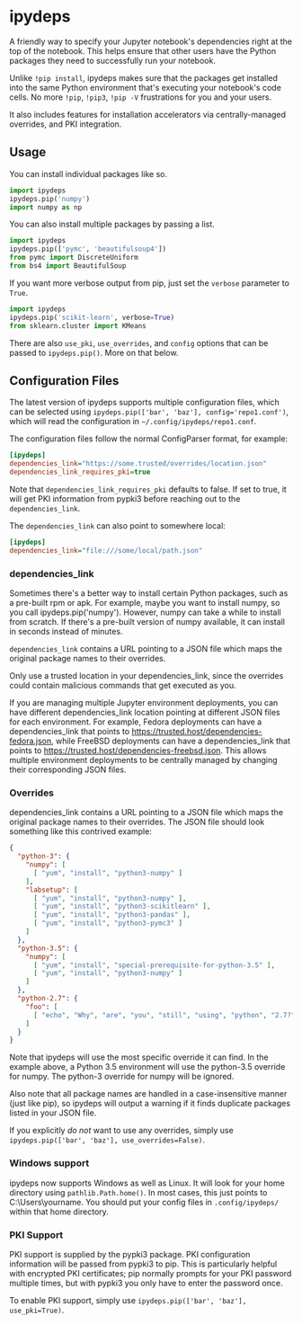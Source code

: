 # ipydeps

A friendly way to specify your Jupyter notebook's dependencies right at the top of the notebook.
This helps ensure that other users have the Python packages they need to successfully run your notebook.

Unlike `!pip install`, ipydeps makes sure that the packages get installed into the same Python environment that's executing your notebook's code cells.
No more `!pip`, `!pip3`, `!pip -V` frustrations for you and your users.

It also includes features for installation accelerators via centrally-managed overrides, and PKI integration.

## Usage

You can install individual packages like so.

```python
import ipydeps
ipydeps.pip('numpy')
import numpy as np
```

You can also install multiple packages by passing a list.

```python
import ipydeps
ipydeps.pip(['pymc', 'beautifulsoup4'])
from pymc import DiscreteUniform
from bs4 import BeautifulSoup
```

If you want more verbose output from pip, just set the `verbose` parameter to `True`.

```python
import ipydeps
ipydeps.pip('scikit-learn', verbose=True)
from sklearn.cluster import KMeans
```

There are also `use_pki`, `use_overrides`, and `config` options that can be passed to `ipydeps.pip()`.  More on that below.

## Configuration Files

The latest version of ipydeps supports multiple configuration files, which can be selected using `ipydeps.pip(['bar', 'baz'], config='repo1.conf')`, which will read the configuration in `~/.config/ipydeps/repo1.conf`.

The configuration files follow the normal ConfigParser format, for example:

```ini
[ipydeps]
dependencies_link="https://some.trusted/overrides/location.json"
dependencies_link_requires_pki=true
```

Note that `dependencies_link_requires_pki` defaults to false.  If set to true, it will get PKI information from pypki3 before reaching out to the `dependencies_link`.

The `dependencies_link` can also point to somewhere local:

```ini
[ipydeps]
dependencies_link="file:///some/local/path.json"
```

### dependencies_link

Sometimes there's a better way to install certain Python packages, such as a pre-built rpm or apk.  For example, maybe you want to install numpy, so you call ipydeps.pip('numpy').  However, numpy can take a while to install from scratch.  If there's a pre-built version of numpy available, it can install in seconds instead of minutes.  

`dependencies_link` contains a URL pointing to a JSON file which maps the original package names to their overrides.

Only use a trusted location in your dependencies_link, since the overrides could contain malicious commands that get executed as you.

If you are managing multiple Jupyter environment deployments, you can have different dependencies_link location pointing at different JSON files for each environment.
For example, Fedora deployments can have a dependencies_link that points to https://trusted.host/dependencies-fedora.json, while FreeBSD deployments can have a dependencies_link that points to https://trusted.host/dependencies-freebsd.json.
This allows multiple environment deployments to be centrally managed by changing their corresponding JSON files.

### Overrides

dependencies_link contains a URL pointing to a JSON file which maps the original package names to their overrides.
The JSON file should look something like this contrived example:

```json
{
  "python-3": {
    "numpy": [
      [ "yum", "install", "python3-numpy" ]
    ],
    "labsetup": [
      [ "yum", "install", "python3-numpy" ],
      [ "yum", "install", "python3-scikitlearn" ],
      [ "yum", "install", "python3-pandas" ],
      [ "yum", "install", "python3-pymc3" ]
    ]
  },
  "python-3.5": {
    "numpy": [
      [ "yum", "install", "special-prerequisite-for-python-3.5" ],
      [ "yum", "install", "python3-numpy" ]
    ]
  },
  "python-2.7": {
    "foo": [
      [ "echo", "Why", "are", "you", "still", "using", "python", "2.7?" ]
    ]
  }
}
```

Note that ipydeps will use the most specific override it can find.
In the example above, a Python 3.5 environment will use the python-3.5 override for numpy.  The python-3 override for numpy will be ignored.

Also note that all package names are handled in a case-insensitive manner (just like pip), so ipydeps will output a warning if it finds duplicate packages listed in your JSON file.

If you explicitly *do not* want to use any overrides, simply use `ipydeps.pip(['bar', 'baz'], use_overrides=False)`.

### Windows support

ipydeps now supports Windows as well as Linux.  It will look for your home directory using `pathlib.Path.home()`.  In most cases, this just points to C:\Users\yourname.  You should put your config files in `.config/ipydeps/` within that home directory.

### PKI Support
PKI support is supplied by the pypki3 package.  PKI configuration information will be passed from pypki3 to pip.  This is particularly helpful with encrypted PKI certificates; pip normally prompts for your PKI password multiple times, but with pypki3 you only have to enter the password once.

To enable PKI support, simply use `ipydeps.pip(['bar', 'baz'], use_pki=True)`.
